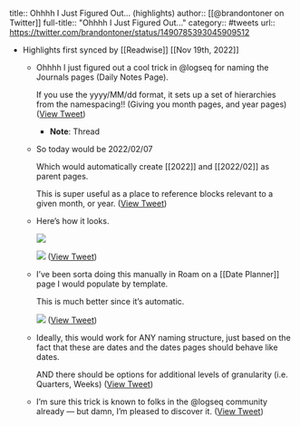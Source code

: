 title:: Ohhhh I Just Figured Out... (highlights)
author:: [[@brandontoner on Twitter]]
full-title:: "Ohhhh I Just Figured Out..."
category:: #tweets
url:: https://twitter.com/brandontoner/status/1490785393045909512

- Highlights first synced by [[Readwise]] [[Nov 19th, 2022]]
	- Ohhhh I just figured out a cool trick in @logseq for naming the Journals pages (Daily Notes Page).
	  
	  If you use the yyyy/MM/dd format, it sets up a set of hierarchies from the namespacing!! (Giving you month pages, and year pages) ([View Tweet](https://twitter.com/brandontoner/status/1490785393045909512))
		- **Note**: Thread
	- So today would be 2022/02/07 
	  
	  Which would automatically create [[2022]] and [[2022/02]] as parent pages. 
	  
	  This is super useful as a place to reference blocks relevant to a given month, or year. ([View Tweet](https://twitter.com/brandontoner/status/1490786109244297227))
	- Here’s how it looks. 
	  
	  ![](https://pbs.twimg.com/media/FLBWLtvWQAIrf0-.jpg) 
	  
	  ![](https://pbs.twimg.com/media/FLBWLtzXMAYFzeL.jpg) ([View Tweet](https://twitter.com/brandontoner/status/1490786238927884292))
	- I’ve been sorta doing this manually in Roam on a [[Date Planner]] page I would populate by template.
	  
	  This is much better since it’s automatic. 
	  
	  ![](https://pbs.twimg.com/media/FLBWnU8XsAQ4x4h.jpg) ([View Tweet](https://twitter.com/brandontoner/status/1490786713739927554))
	- Ideally, this would work for ANY naming structure, just based on the fact that these are dates and the dates pages should behave like dates.
	  
	  AND there should be options for additional levels of granularity (i.e. Quarters, Weeks) ([View Tweet](https://twitter.com/brandontoner/status/1490787021442457601))
	- I’m sure this trick is known to folks in the @logseq community already — but damn, I’m pleased to discover it. ([View Tweet](https://twitter.com/brandontoner/status/1490787585488261130))